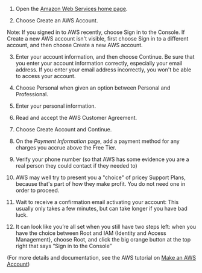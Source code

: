 1. Open the [Amazon Web Services home page](https://aws.amazon.com/).

2. Choose Create an AWS Account.

Note: If you signed in to AWS recently, choose Sign in to the Console. If Create a new AWS account isn't visible, first choose Sign in to a different account, and then choose Create a new AWS account.

3. Enter your account information, and then choose Continue. Be sure that you enter your account information correctly, especially your email address. If you enter your email address incorrectly, you won't be able to access your account.

4. Choose Personal when given an option between Personal and Professional.

5. Enter your personal information.

6. Read and accept the AWS Customer Agreement.

7. Choose Create Account and Continue.

8. On the *Payment Information* page, add a payment method for any charges you accrue above the Free Tier.

9. Verify your phone number (so that AWS has some evidence you are a real person they could contact if they needed to)

10. AWS may well try to present you a "choice" of pricey Support Plans, because that's part of how they make profit.  You do not need one in order to proceed.

11. Wait to receive a confirmation email activating your account:  This usually only takes a few minutes, but can take longer if you have bad luck.

12. It can look like you’re all set when you still have two steps left: when you have the choice between Root and IAM (Identity and Access Management}, choose Root, and click the big orange button at the top right that says “Sign in to the Console”

(For more details and documentation, see the AWS tutorial on [Make an AWS Account](https://aws.amazon.com/premiumsupport/knowledge-center/create-and-activate-aws-account/))
